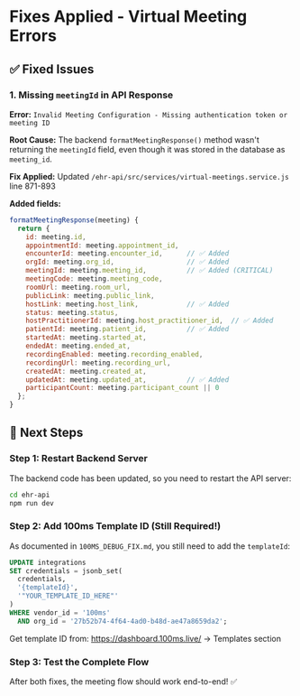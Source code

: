 # Fixes Applied - Virtual Meeting Errors

## ✅ Fixed Issues

### 1. Missing `meetingId` in API Response
**Error:** `Invalid Meeting Configuration - Missing authentication token or meeting ID`

**Root Cause:** The backend `formatMeetingResponse()` method wasn't returning the `meetingId` field, even though it was stored in the database as `meeting_id`.

**Fix Applied:** Updated `/ehr-api/src/services/virtual-meetings.service.js` line 871-893

**Added fields:**
```javascript
formatMeetingResponse(meeting) {
  return {
    id: meeting.id,
    appointmentId: meeting.appointment_id,
    encounterId: meeting.encounter_id,      // ✅ Added
    orgId: meeting.org_id,                  // ✅ Added
    meetingId: meeting.meeting_id,          // ✅ Added (CRITICAL)
    meetingCode: meeting.meeting_code,
    roomUrl: meeting.room_url,
    publicLink: meeting.public_link,
    hostLink: meeting.host_link,            // ✅ Added
    status: meeting.status,
    hostPractitionerId: meeting.host_practitioner_id,  // ✅ Added
    patientId: meeting.patient_id,          // ✅ Added
    startedAt: meeting.started_at,
    endedAt: meeting.ended_at,
    recordingEnabled: meeting.recording_enabled,
    recordingUrl: meeting.recording_url,
    createdAt: meeting.created_at,
    updatedAt: meeting.updated_at,          // ✅ Added
    participantCount: meeting.participant_count || 0
  };
}
```

## 🚀 Next Steps

### Step 1: Restart Backend Server

The backend code has been updated, so you need to restart the API server:

```bash
cd ehr-api
npm run dev
```

### Step 2: Add 100ms Template ID (Still Required!)

As documented in `100MS_DEBUG_FIX.md`, you still need to add the `templateId`:

```sql
UPDATE integrations
SET credentials = jsonb_set(
  credentials,
  '{templateId}',
  '"YOUR_TEMPLATE_ID_HERE"'
)
WHERE vendor_id = '100ms'
  AND org_id = '27b52b74-4f64-4ad0-b48d-ae47a8659da2';
```

Get template ID from: https://dashboard.100ms.live/ → Templates section

### Step 3: Test the Complete Flow

After both fixes, the meeting flow should work end-to-end! ✅

